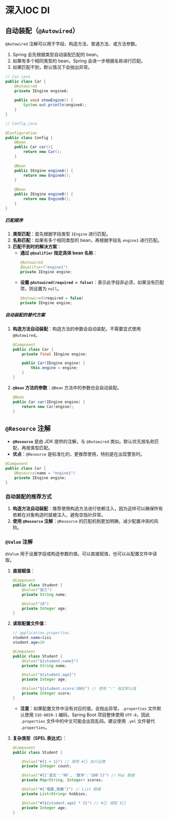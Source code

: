 # 深入IOC DI
## 自动装配（`@Autowired`）
`@Autowired` 注解可以用于字段、构造方法、普通方法、或方法参数。
1. Spring 会先根据类型自动装配匹配的 bean。
2. 如果有多个相同类型的 bean，Spring 会进一步根据名称进行匹配。
3. 如果匹配不到，默认情况下会抛出异常。
```java
// Car.java  
public class Car {  
    @Autowired  
    private IEngine engineA;  
  
    public void showEngine() {  
        System.out.println(engineA);  
    }  
}
```

```java
// Config.java  
  
@Configuration  
public class Config {  
    @Bean  
    public Car car(){  
        return new Car();  
    }  
  
    @Bean  
    public IEngine engineA() {  
        return new EngineA();  
    }  
  
    @Bean  
    public IEngine engineB() {  
        return new EngineB();  
    }  
}
```

##### 匹配顺序
1. **类型匹配**：首先根据字段类型 `IEngine` 进行匹配。
2. **名称匹配**：如果有多个相同类型的 bean，再根据字段名 `engine1` 进行匹配。
3. **匹配不到时的解决方案**：
   - **通过 `@Qualifier` 指定具体 bean 名称**：
     ```java
     @Autowired
     @Qualifier("engine1")
     private IEngine engine;
     ```
   - **设置 `@Autowired(required = false)`**：表示此字段非必须，如果没有匹配项，则设置为 `null`。
     ```java
     @Autowired(required = false)
     private IEngine engine;
     ```

##### 自动装配的替代方案
1. **构造方法自动装配**：构造方法的参数会自动装配，不需要显式使用 `@Autowired`。
   ```java
   @Component
   public class Car {
       private final IEngine engine;

       public Car(IEngine engine) {
           this.engine = engine;
       }
   }
   ```
2. **`@Bean` 方法的参数**：`@Bean` 方法中的参数也会自动装配。
   ```java
   @Bean
   public Car car(IEngine engine) {
       return new Car(engine);
   }
   ```

## `@Resource` 注解
- **`@Resource`** 是由 JDK 提供的注解，与 `@Autowired` 类似。默认优先按名称匹配，再按类型匹配。
- **优点**：`@Resource` 是标准化的，更推荐使用，特别是在出现警告时。

```java
@Component
public class Car {
    @Resource(name = "engine1")
    private IEngine engine;
}
```

### 自动装配的推荐方式
1. **构造方法自动装配**：推荐使用构造方法进行依赖注入，因为这样可以确保所有依赖在对象构造时就被注入，避免空指针异常。
2. **使用 `@Resource` 注解**：`@Resource` 的匹配机制更加明确，减少配置冲突的风险。

### `@Value` 注解
`@Value` 用于设置字段或构造参数的值。可以直接赋值，也可以从配置文件中读取。

1. **直接赋值**：
   ```java
   @Component
   public class Student {
       @Value("张三")
       private String name;

       @Value("18")
       private Integer age;
   }
   ```

2. **读取配置文件值**：
   ```java
   // application.properties
   student.name=lisi
   student.age=20
   ```

   ```java
   @Component
   public class Student {
       @Value("${student.name}")
       private String name;

       @Value("${student.age}")
       private Integer age;

       @Value("${student.score:100}") // 使用 ":" 指定默认值
       private Integer score;
   }
   ```

   - **注意**：如果配置文件中没有对应的值，会抛出异常。`.properties` 文件默认使用 `ISO-8859-1` 编码，Spring Boot 项目整体使用 `UTF-8`，因此 `.properties` 文件中的中文可能会出现乱码。建议使用 `.yml` 文件替代 `.properties`。

3. **复杂类型（SPEL 表达式）**：
   ```java
   @Component
   public class Student {

       @Value("#{1 + 1}") // 使用 #{} 执行运算
       private Integer count;

       @Value("#{{'语文':'90', '数学':'100'}}") // Map 数据
       private Map<String, Integer> scores;

       @Value("#{'唱歌,跳舞'}") // List 数据
       private List<String> hobbies;

       @Value("#{${student.age} * 2}") // #{} 搭配 ${}
       private Integer age;
   }
   ```
